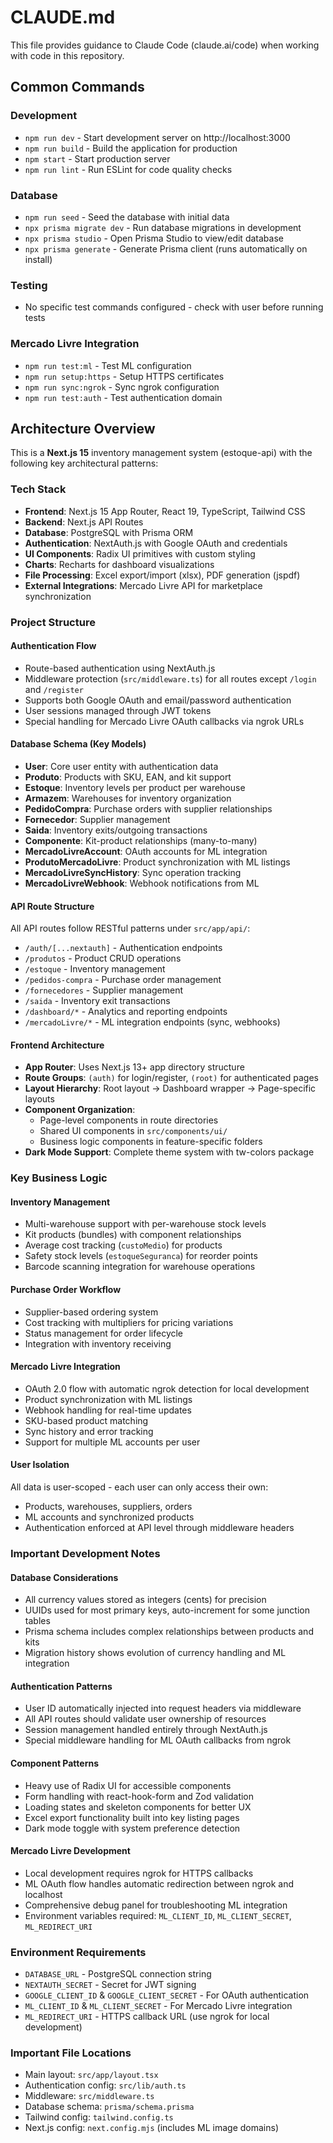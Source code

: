 # CLAUDE.md

This file provides guidance to Claude Code (claude.ai/code) when working with code in this repository.

## Common Commands

### Development
- `npm run dev` - Start development server on http://localhost:3000
- `npm run build` - Build the application for production
- `npm start` - Start production server
- `npm run lint` - Run ESLint for code quality checks

### Database
- `npm run seed` - Seed the database with initial data
- `npx prisma migrate dev` - Run database migrations in development
- `npx prisma studio` - Open Prisma Studio to view/edit database
- `npx prisma generate` - Generate Prisma client (runs automatically on install)

### Testing
- No specific test commands configured - check with user before running tests

### Mercado Livre Integration
- `npm run test:ml` - Test ML configuration
- `npm run setup:https` - Setup HTTPS certificates
- `npm run sync:ngrok` - Sync ngrok configuration
- `npm run test:auth` - Test authentication domain

## Architecture Overview

This is a **Next.js 15** inventory management system (estoque-api) with the following key architectural patterns:

### Tech Stack
- **Frontend**: Next.js 15 App Router, React 19, TypeScript, Tailwind CSS
- **Backend**: Next.js API Routes
- **Database**: PostgreSQL with Prisma ORM
- **Authentication**: NextAuth.js with Google OAuth and credentials
- **UI Components**: Radix UI primitives with custom styling
- **Charts**: Recharts for dashboard visualizations
- **File Processing**: Excel export/import (xlsx), PDF generation (jspdf)
- **External Integrations**: Mercado Livre API for marketplace synchronization

### Project Structure

#### Authentication Flow
- Route-based authentication using NextAuth.js
- Middleware protection (`src/middleware.ts`) for all routes except `/login` and `/register`
- Supports both Google OAuth and email/password authentication
- User sessions managed through JWT tokens
- Special handling for Mercado Livre OAuth callbacks via ngrok URLs

#### Database Schema (Key Models)
- **User**: Core user entity with authentication data
- **Produto**: Products with SKU, EAN, and kit support
- **Estoque**: Inventory levels per product per warehouse
- **Armazem**: Warehouses for inventory organization
- **PedidoCompra**: Purchase orders with supplier relationships
- **Fornecedor**: Supplier management
- **Saida**: Inventory exits/outgoing transactions
- **Componente**: Kit-product relationships (many-to-many)
- **MercadoLivreAccount**: OAuth accounts for ML integration
- **ProdutoMercadoLivre**: Product synchronization with ML listings
- **MercadoLivreSyncHistory**: Sync operation tracking
- **MercadoLivreWebhook**: Webhook notifications from ML

#### API Route Structure
All API routes follow RESTful patterns under `src/app/api/`:
- `/auth/[...nextauth]` - Authentication endpoints
- `/produtos` - Product CRUD operations
- `/estoque` - Inventory management
- `/pedidos-compra` - Purchase order management
- `/fornecedores` - Supplier management
- `/saida` - Inventory exit transactions
- `/dashboard/*` - Analytics and reporting endpoints
- `/mercadoLivre/*` - ML integration endpoints (sync, webhooks)

#### Frontend Architecture
- **App Router**: Uses Next.js 13+ app directory structure
- **Route Groups**: `(auth)` for login/register, `(root)` for authenticated pages
- **Layout Hierarchy**: Root layout → Dashboard wrapper → Page-specific layouts
- **Component Organization**:
  - Page-level components in route directories
  - Shared UI components in `src/components/ui/`
  - Business logic components in feature-specific folders
- **Dark Mode Support**: Complete theme system with tw-colors package

### Key Business Logic

#### Inventory Management
- Multi-warehouse support with per-warehouse stock levels
- Kit products (bundles) with component relationships
- Average cost tracking (`custoMedio`) for products
- Safety stock levels (`estoqueSeguranca`) for reorder points
- Barcode scanning integration for warehouse operations

#### Purchase Order Workflow
- Supplier-based ordering system
- Cost tracking with multipliers for pricing variations
- Status management for order lifecycle
- Integration with inventory receiving

#### Mercado Livre Integration
- OAuth 2.0 flow with automatic ngrok detection for local development
- Product synchronization with ML listings
- Webhook handling for real-time updates
- SKU-based product matching
- Sync history and error tracking
- Support for multiple ML accounts per user

#### User Isolation
All data is user-scoped - each user can only access their own:
- Products, warehouses, suppliers, orders
- ML accounts and synchronized products
- Authentication enforced at API level through middleware headers

### Important Development Notes

#### Database Considerations
- All currency values stored as integers (cents) for precision
- UUIDs used for most primary keys, auto-increment for some junction tables
- Prisma schema includes complex relationships between products and kits
- Migration history shows evolution of currency handling and ML integration

#### Authentication Patterns
- User ID automatically injected into request headers via middleware
- All API routes should validate user ownership of resources
- Session management handled entirely through NextAuth.js
- Special middleware handling for ML OAuth callbacks from ngrok

#### Component Patterns
- Heavy use of Radix UI for accessible components
- Form handling with react-hook-form and Zod validation
- Loading states and skeleton components for better UX
- Excel export functionality built into key listing pages
- Dark mode toggle with system preference detection

#### Mercado Livre Development
- Local development requires ngrok for HTTPS callbacks
- ML OAuth flow handles automatic redirection between ngrok and localhost
- Comprehensive debug panel for troubleshooting ML integration
- Environment variables required: `ML_CLIENT_ID`, `ML_CLIENT_SECRET`, `ML_REDIRECT_URI`

### Environment Requirements
- `DATABASE_URL` - PostgreSQL connection string
- `NEXTAUTH_SECRET` - Secret for JWT signing
- `GOOGLE_CLIENT_ID` & `GOOGLE_CLIENT_SECRET` - For OAuth authentication
- `ML_CLIENT_ID` & `ML_CLIENT_SECRET` - For Mercado Livre integration
- `ML_REDIRECT_URI` - HTTPS callback URL (use ngrok for local development)

### Important File Locations
- Main layout: `src/app/layout.tsx`
- Authentication config: `src/lib/auth.ts`
- Middleware: `src/middleware.ts`
- Database schema: `prisma/schema.prisma`
- Tailwind config: `tailwind.config.ts`
- Next.js config: `next.config.mjs` (includes ML image domains)